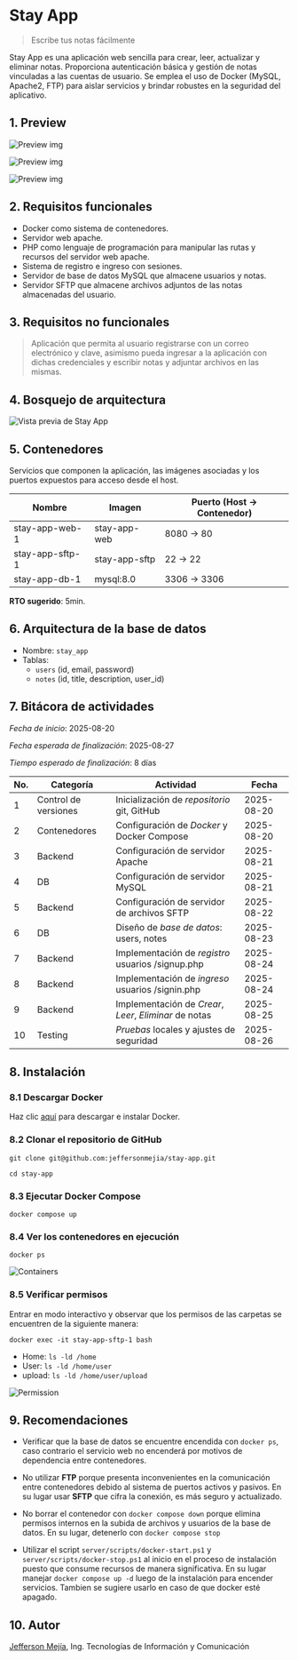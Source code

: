 # Stay App

> Escribe tus notas fácilmente

Stay App es una aplicación web sencilla para crear, leer, actualizar y eliminar notas. Proporciona autenticación básica y gestión de notas vinculadas a las cuentas de usuario. Se emplea el uso de Docker (MySQL, Apache2, FTP) para aislar servicios y brindar robustes en la seguridad del aplicativo.

## 1. Preview

![Preview img](https://i.ibb.co/zVL5GfMx/Facebook-cover-Restaurante-Elegante-Minimal-Verde-removebg-preview-1.png)

![Preview img](https://i.ibb.co/QvP39BcN/signin.png)

![Preview img](https://i.ibb.co/bMhgjgkW/home.png)

## 2. Requisitos funcionales

- Docker como sistema de contenedores.
- Servidor web apache.
- PHP como lenguaje de programación para manipular las rutas y recursos del servidor web apache.
- Sistema de registro e ingreso con sesiones.
- Servidor de base de datos MySQL que almacene usuarios y notas.
- Servidor SFTP que almacene archivos adjuntos de las notas almacenadas del usuario.

## 3. Requisitos no funcionales

> Aplicación que permita al usuario registrarse con un correo electrónico y clave, asimismo pueda ingresar a la aplicación con dichas credenciales y escribir notas y adjuntar archivos en las mismas.

## 4. Bosquejo de arquitectura

![Vista previa de Stay App](https://i.ibb.co/m59f42Nz/Sin-t-tulo-2025-08-20-1334.png)

## 5. Contenedores

Servicios que componen la aplicación, las imágenes asociadas y los puertos expuestos para acceso desde el host.

| Nombre          | Imagen        | Puerto (Host → Contenedor) |
| --------------- | ------------- | -------------------------- |
| stay-app-web-1  | stay-app-web  | 8080 → 80                  |
| stay-app-sftp-1 | stay-app-sftp | 22 → 22                    |
| stay-app-db-1   | mysql:8.0     | 3306 → 3306                |

**RTO sugerido**: 5min.

## 6. Arquitectura de la base de datos

- Nombre: `stay_app`
- Tablas:
  - `users` (id, email, password)
  - `notes` (id, title, description, user_id)

## 7. Bitácora de actividades

_Fecha de inicio_: 2025-08-20

_Fecha esperada de finalización_: 2025-08-27

_Tiempo esperado de finalización_: 8 días

| No. | Categoría            | Actividad                                              | Fecha      |
| --- | -------------------- | ------------------------------------------------------ | ---------- |
| 1   | Control de versiones | Inicialización de _repositorio_ git, GitHub            | 2025-08-20 |
| 2   | Contenedores         | Configuración de _Docker_ y Docker Compose             | 2025-08-20 |
| 3   | Backend              | Configuración de servidor Apache                       | 2025-08-21 |
| 4   | DB                   | Configuración de servidor MySQL                        | 2025-08-21 |
| 5   | Backend              | Configuración de servidor de archivos SFTP             | 2025-08-22 |
| 6   | DB                   | Diseño de _base de datos_: users, notes                | 2025-08-23 |
| 7   | Backend              | Implementación de _registro_ usuarios /signup.php      | 2025-08-24 |
| 8   | Backend              | Implementación de _ingreso_ usuarios /signin.php       | 2025-08-24 |
| 9   | Backend              | Implementación de _Crear_, _Leer_, _Eliminar_ de notas | 2025-08-25 |
| 10  | Testing              | _Pruebas_ locales y ajustes de seguridad               | 2025-08-26 |

## 8. Instalación

### 8.1 Descargar Docker

Haz clic [aquí](https://www.docker.com/get-started) para descargar e instalar Docker.

### 8.2 Clonar el repositorio de GitHub

`git clone git@github.com:jeffersonmejia/stay-app.git`

`cd stay-app`

### 8.3 Ejecutar Docker Compose

`docker compose up`

### 8.4 Ver los contenedores en ejecución

`docker ps`

![Containers](https://i.ibb.co/1YpvCHRt/containers.png)

### 8.5 Verificar permisos

Entrar en modo interactivo y observar que los permisos de las carpetas se encuentren de la siguiente manera:

`docker exec -it stay-app-sftp-1 bash`

- Home: `ls -ld /home`
- User: `ls -ld /home/user`
- upload: `ls -ld /home/user/upload`

![Permission](https://i.ibb.co/QFB77Gbv/permission.png)

## 9. Recomendaciones

- Verificar que la base de datos se encuentre encendida con `docker ps`, caso contrario el servicio web no encenderá por motivos de dependencia entre contenedores.

- No utilizar **FTP** porque presenta inconvenientes en la comunicación entre contenedores debido al sistema de puertos activos y pasivos. En su lugar usar **SFTP** que cifra la conexión, es más seguro y actualizado.

- No borrar el contenedor con `docker compose down` porque elimina permisos internos en la subida de archivos y usuarios de la base de datos. En su lugar, detenerlo con `docker compose stop`

- Utilizar el script `server/scripts/docker-start.ps1` y `server/scripts/docker-stop.ps1` al inicio en el proceso de instalación puesto que consume recursos de manera significativa. En su lugar manejar `docker compose up -d` luego de la instalación para encender servicios. Tambien se sugiere usarlo en caso de que docker esté apagado.

## 10. Autor

[Jefferson Mejía](https://jeffersonmejia.github.io/portfolio-app), Ing. Tecnologías de Información y Comunicación
